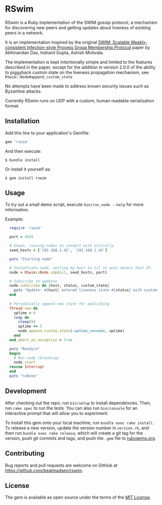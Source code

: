 # RSwim

RSwim is a Ruby implementation of the SWIM gossip protocol, a mechanism for discovering new peers and getting updates about liveness of existing peers in a network.

It is an implementation inspired by the original [SWIM: Scalable Weakly-consistent Infection-style Process Group Membership Protocol](https://www.cs.cornell.edu/projects/Quicksilver/public_pdfs/SWIM.pdf) paper by Abhinandan Das, Indranil Gupta, Ashish Motivala.

The implementation is kept intentionally simple and limited to the features described in the paper, except for the addition in version 2.0.0 of the ability to piggyback custom state on the liveness propagation mechanism, see `RSwim::Node#append_custom_state`

No attempts have been made to address known security issues such as Byzantine attacks.

Currently RSwim runs on UDP with a custom, human readable serialization format.


## Installation

Add this line to your application's Gemfile:

```ruby
gem 'rswim'
```

And then execute:

    $ bundle install

Or install it yourself as:

    $ gem install rswim

## Usage
To try out a small demo script, execute `bin/run_node --help` for more information.

Example:
```ruby
  require 'rswim'

  port = 4545

  # known, running nodes to connect with initially.
  seed_hosts = ['192.168.1.42', '192.168.1.43']

  puts "Starting node"

  # Instantiate node, setting my_host to nil to auto detect host IP.
  node = RSwim::Node.udp(nil, seed_hosts, port)

  # Subscribe to updates
  node.subscribe do |host, status, custom_state|
    puts "Update: #{host} entered liveness state #{status} with custom state #{custom_state}"
  end
  
  # Periodically append new state for publishing
  Thread.new do
    uptime = 0
    loop do
      sleep(5)
      uptime += 5
      node.append_custom_state(:uptime_seconds, uptime)
    end
  end.abort_on_exception = true

  puts "Ready\n"
  begin
    # Run node (blocking)
    node.start
  rescue Interrupt
  end
  puts "\nDone"

```

## Development

After checking out the repo, run `bin/setup` to install dependencies. Then, run `rake spec` to run the tests. You can also run `bin/console` for an interactive prompt that will allow you to experiment.

To install this gem onto your local machine, run `bundle exec rake install`. To release a new version, update the version number in `version.rb`, and then run `bundle exec rake release`, which will create a git tag for the version, push git commits and tags, and push the `.gem` file to [rubygems.org](https://rubygems.org).

## Contributing

Bug reports and pull requests are welcome on GitHub at https://github.com/beatmadsen/rswim.

## License

The gem is available as open source under the terms of the [MIT License](https://opensource.org/licenses/MIT).
